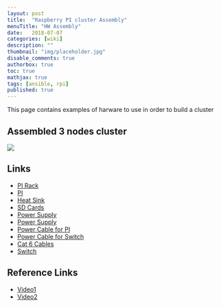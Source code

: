 ```yaml
---
layout: post
title:  "Raspberry PI cluster Assembly"
menuTitle: "HW Assembly"
date:   2018-07-07
categories: [wiki]
description: ""
thumbnail: "img/placeholder.jpg"
disable_comments: true
authorbox: true
toc: true
mathjax: true
tags: [ansible, rpi]
published: true
---
```


This page contains examples of harware to use in order to build a cluster

<!--more-->

## Assembled 3 nodes cluster

![](/images/raspberrypi/DSC08310.JPG)

## Links

- [PI Rack](https://www.amazon.com/gp/product/B077D4J3M5)
- [PI](https://www.amazon.com/gp/product/B07BDR5PDW)
- [Heat Sink](https://www.amazon.com/gp/product/B01G9NA2I6)
- [SD Cards](https://www.amazon.com/gp/product/B06XWN9Q99)
- [Power Supply](https://www.amazon.com/gp/product/B00VH8ZW02)
- [Power Supply](https://www.amazon.com/gp/product/B00YRYS4T4)
- [Power Cable for PI](https://www.amazon.com/gp/product/B015XR60MQ)
- [Power Cable for Switch](https://www.amazon.com/gp/product/B003MQO96U)
- [Cat 6 Cables](https://www.amazon.com/gp/product/B00E5I7T9I)
- [Switch](https://www.amazon.com/gp/product/B001QUA6R0)

## Reference Links

- [Video1](https://www.youtube.com/watch?v=KJKhRLKXr-Q)
- [Video2](https://www.youtube.com/watch?v=eZ5uX-JJbyY)

